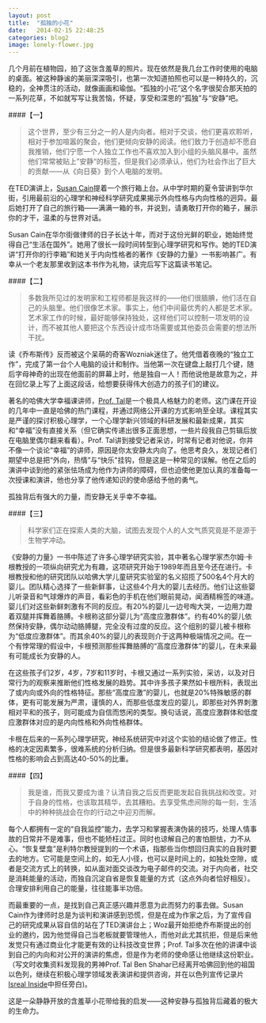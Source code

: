 ```yaml
---
layout: post
title:  "孤独的小花"
date:   2014-02-15 22:48:25
categories: blog2
image: lonely-flower.jpg
---
```


几个月前在植物园，拍了这张含羞草的照片。现在依然是我几台工作时使用的电脑的桌面。被这种静谧的美丽深深吸引，也第一次知道拍照也可以是一种持久的，沉稳的，全神贯注的活动，就像画画和瑜伽。“孤独的小花”这个名字很契合那天拍的一系列花草，不如就写写让我苦恼，怀疑，享受和深思的“孤独”与“安静”吧。

####【一】

>这个世界，至少有三分之一的人是内向者。相对于交谈，他们更喜欢聆听，相对于参加喧嚣的聚会，他们更倾向安静的阅读。他们致力于创造却不愿自我推销，他们宁愿一个人独立工作也不喜欢加入到小组的头脑风暴中。虽然他们常常被贴上”安静“的标签，但是我们必须承认，他们为社会作出了巨大的贡献——从《向日葵》到个人电脑的发明。

在TED演讲上，[Susan Cain](http://www.ted.com/talks/susan_cain_the_power_of_introverts.html)提着一个旅行箱上台。从中学时期的夏令营讲到华尔街，引用最前沿的心理学和神经科学研究成果揭示外向性格与内向性格的迥异。最后她打开了自己的旅行箱——满满一箱的书，并说到，请勇敢打开你的箱子，展示你的才干，温柔的与世界对话。

Susan Cain在华尔街做律师的日子长达十年，而对于这份光鲜的职业，她始终觉得自己“生活在国外”。她用了很长一段时间转型到心理学研究和写作。她的TED演讲“打开你的行李箱”和她关于内向性格者的著作《安静的力量》一书影响甚广。有幸从一个老友那里收到这本书作为礼物，读完后写下这篇读书笔记。

####【二】

>多数我所见过的发明家和工程师都是我这样的——他们很腼腆，他们活在自己的头脑里。他们很像艺术家。事实上，他们中间最优秀的人都是艺术家。艺术家工作的时候，最好能够保持独处，这样他们可以控制一项发明的设计，而不被其他人要把这个东西设计成市场需要或其他委员会需要的想法所干扰。

读《乔布斯传》反而被这个呆萌的奇客Wozniak迷住了。他凭借着夜晚的“独立工作”，完成了第一台个人电脑的设计和制作。当他第一次在键盘上敲打几个键，随后字母神奇的出现在他面前的屏幕上时，他是独自一人！而他说他是故意为之，并在回忆录上写了上面这段话，给想要获得伟大创造力的孩子们的建议。

著名的哈佛大学幸福课讲师，[Prof. Tal](http://www.talbenshahar.com/talbenshahar/Bio/About/)是一个极具人格魅力的老师。这门课在开设的几年中一直是哈佛的热门课程，并通过网络公开课的方式影响至全球。课程其实是严谨的探讨积极心理学，一个心理学新兴领域的科研发展和最新成果，其实和“幸福”没有直接关系（但它确实传递出很多正面思想，一些片段我自己剪辑后放在电脑里偶尔翻来看看）。Prof. Tal讲到接受记者采访，时常有记者对他说，你并不像一个谈论“幸福”的讲师，原因是你太安静太内向了。他思考良久，发现记者们期望中总是把“外向，热情”与“快乐"挂钩，但是这是一种常见的误解。他在之后的演讲中谈到他的紧张怯场成为他作为讲师的障碍，但也迫使他更加认真的准备每一次授课和演讲，他也分享了他传递知识的使命感给予他的勇气。

孤独背后有强大的力量，而安静无关乎幸不幸福。

####【三】

>科学家们正在探索人类的大脑，试图去发现个人的人文气质究竟是不是源于生物学冲动。

《安静的力量》一书中陈述了许多心理学研究实验，其中著名心理学家杰尔姆·卡根教授的一项纵向研究尤为有趣，这项研究开始于1989年而且至今还在进行。卡根教授和他的研究团队以哈佛大学儿童研究实验室的名义招揽了500名4个月大的婴儿。团队精心选择了一些新鲜事，让这些4个月大的婴儿去经历。他们让这些婴儿听录音和气球爆炸的声音，看彩色的手机在他们眼前晃动，闻酒精棉签的味道。婴儿们对这些新鲜刺激有不同的反应。有20%的婴儿一边号啕大哭，一边用力蹬着双腿并挥舞着胳膊。卡根称这部分婴儿为“高度应激群体”。约有40%的婴儿依然保持安静，偶尔动动胳膊腿，完全没有过度的反应。这个组别的婴儿被卡根称为“低度应激群体”。而其余40%的婴儿的表现则介于这两种极端情况之间。在一个有悖常理的假设中，卡根预测那些挥舞胳膊的“高度应激群体”的婴儿，在未来最有可能成长为安静的人。

在这些孩子们2岁，4岁，7岁和11岁时，卡根又通过一系列实验，采访，以及对日常行为的观察来推断他们性格发展的趋势。其中许多孩子果然如卡根所料，表现出了或内向或外向的性格特征。那些“高度应激”的婴儿，也就是20%特殊敏感的群体，更有可能发展为严肃，谨慎的人，而那些低度发应的婴儿，即那些对外界刺激相对平和的孩子，则可能成为自信而悠闲的类型。换句话说，高度应激群体和低度应激群体对应的是内向性格和外向性格群体。

卡根在后来的一系列心理学研究，神经系统研究中对这个实验的结论做了修正。性格的决定因素繁多，很难系统的分析归纳。但是很多最新科学研究都表明，基因对性格的影响会占到高达40-50%的比重。

####【四】

>我是谁，而我又要成为谁？认清自我之后反而更能发起自我挑战和改变。对于自身的性格，也该取其精华，去其糟粕。去享受焦虑间隙的每一刻，生活中的种种挑战会在你的行动之中迎刃而解。

每个人都拥有一定的“自我监控”能力，去学习和掌握表演伪装的技巧，处理人情事故的日常并不是难事，但也不能矫枉过正。同时也谅解自己的害怕胆怯，力不从心。“恢复壁龛”是利特尔教授提到的一个术语，指那些当你想回归真实的自我时要去的地方。它可能是空间上的，如无人小径，也可以是时间上的，如独处空隙，或者是交流方式上的转换，如从面对面交谈改为电子邮件的交流。对于内向者，社交是消耗能量的活动，而独自沉淀自省是恢复能量的方式（这点外向者恰好相反）。合理安排利用自己的能量，往往能事半功倍。

而最重要的一点，是找到自己真正感兴趣并愿意为此而努力的事去做。Susan Cain作为律师时总是为谈判和演讲感到恐慌，但是在成为作家之后，为了宣传自己的研究成果从容自信的站在了TED演讲台上；Woz最开始拒绝乔布斯提出的创业的邀约，因为他觉得自己当老板就要管理他人，而他对此尤其抗拒，但是后来他发觉只有通过商业化才能更有效的让科技改变世界；Prof. Tal多次在他的讲课中谈到自己的内向和对公开的演讲的焦虑，但是作为老师的使命感让他继续这份职业。 （写文时收集资料发现我的男神Prof. Tal Ben Shahar已经离开哈佛回到他的祖国以色列，继续在积极心理学领域发表演讲和提供咨询，并在以色列宣传记录片[Isreal Inside](http://www.israelinsidethemovie.com/)中担任旁白)。



这是一朵静静开放的含羞草小花带给我的启发——这种安静与孤独背后藏着的极大的生命力。